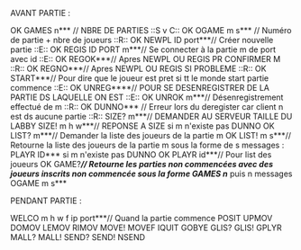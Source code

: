 AVANT PARTIE : 

OK GAMES n*** // NBRE DE PARTIES  ::S v C::
OK OGAME m s*** // Numéro de partie + nbre de joueurs  ::R::
OK NEWPL ID port***// Créer nouvelle partie ::E::
OK REGIS ID PORT m***// Se connecter à la partie m de port avec id  ::E::
OK REGOK***// Apres NEWPL OU REGIS PR CONFIRMER M  ::R::
OK REGNO***// Apres NEWPL OU REGIS SI PROBLEME ::R::
OK START***// Pour dire que le joueur est pret si tt le monde start partie commence ::E::
OK UNREG****// POUR SE DESENREGISTRER DE LA PARTIE DS LAQUELLE ON EST ::E::
OK UNROK m***// Désenregistrement effectué de m ::R::
OK DUNNO*** // Erreur lors du deregister car client n est ds aucune partie ::R::
SIZE? m***// DEMANDER AU SERVEUR TAILLE DU LABBY
SIZE! m h w***// REPONSE A SIZE si m n'existe pas DUNNO
OK LIST? m***// Demander la liste des joueurs de la partie m
OK LIST! m s***// Retourne la liste des joueurs de la partie m sous la forme de s messages : PLAYR ID*** si m n'existe pas DUNNO
OK PLAYR id***// Pour list des joueurs
OK GAME?***// Retourne les parties non commencées avec des joueurs inscrits non commencée sous la forme GAMES n*** puis n messages OGAME m s***

PENDANT PARTIE : 

WELCO m h w f ip port***// Quand la partie commence 
POSIT 
UPMOV
DOMOV
LEMOV
RIMOV
MOVE!
MOVEF
IQUIT
GOBYE
GLIS?
GLIS!
GPLYR
MALL?
MALL!
SEND?
SEND!
NSEND